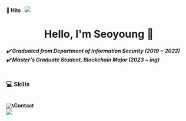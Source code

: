 <h4> 🐾 Hits &nbsp 
<!--방문자 클릭 수 --!>
<a href="https://github.com/xxeonge/xxeonge"><img src="https://hits.seeyoufarm.com/api/count/incr/badge.svg?url=https%3A%2F%2Fgithub.com%2Fxxeonge%2Fxxeonge&count_bg=%23000000&title_bg=%23000000&icon=github.svg&icon_color=%23FFFFFF&title=Github&edge_flat=false"/></a></h5>
<div align=center><h1> Hello, I'm Seoyoung 🐣 </h1>

</div>
  <h5>
✔️ Graduated from Department of Information Security (2019 ~ 2022)<br>
✔️ Master's Graduate Student, Blockchain Major (2023 ~ ing)<br><br></h5>


  
<h3> 💻 Skills </h3>
<br>
<img src="https://img.shields.io/badge/Python-3776AB?style=flat-square&logo=Python&logoColor=white"/

<h3 align="center"><b>📞Contact </b></h3>
</br>
<a href="mailto:xeoyounglee@gmail.com><img src="https://img.shields.io/badge/Gmail-D14836?style=for-the-badge&logo=gmail&logoColor=white&link=mailto:xeoyounglee@gmail.com"/></a>
<a href="https://www.instagram.com/xxeonge_"><img src="https://img.shields.io/badge/Instagram-%23E4405F.svg?style=for-the-badge&logo=Instagram&logoColor=white&link=https://www.instagram.com/xxeonge_"/></a>








</div>








<!--
**xxeonge/xxeonge** is a ✨ _special_ ✨ repository because its `README.md` (this file) appears on your GitHub profile.

Here are some ideas to get you started:

- 🔭 I’m currently working on ...
- 🌱 I’m currently learning ...
- 👯 I’m looking to collaborate on ...
- 🤔 I’m looking for help with ...
- 💬 Ask me about ...
- 📫 How to reach me: ...
- 😄 Pronouns: ...
- ⚡ Fun fact: ...
-->
